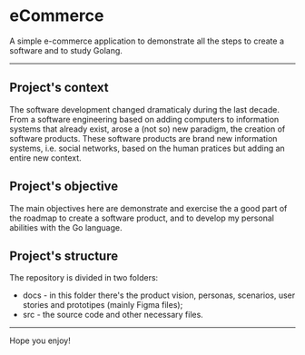 # eCommerce
A simple e-commerce application to demonstrate all the steps to create a software and to study Golang. 

---

## Project's context

The software development changed dramaticaly during the last decade. From a software engineering based on adding computers to information systems that already exist, arose a (not so) new paradigm, the creation of software products. These software products are brand new information systems, i.e. social networks, based on the human pratices but adding an entire new context.

## Project's objective

The main objectives here are demonstrate and exercise the a good part of the roadmap to create a software product, and to develop my personal abilities with the Go language.

## Project's structure

The repository is divided in two folders:

- docs - in this folder there's the product vision, personas, scenarios, user stories and prototipes (mainly Figma files);
- src - the source code and other necessary files.

---

Hope you enjoy!